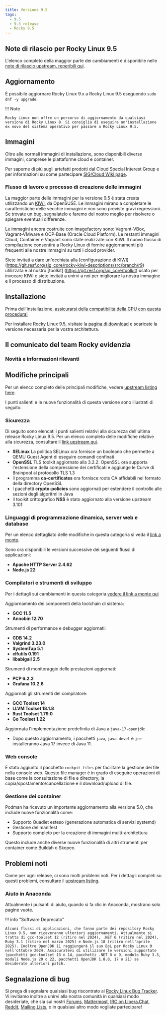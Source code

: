 ```yaml
---
title: Versione 9.5
tags:
  - 9.5
  - 9.5 release
  - Rocky 9.5
---
```


## Note di rilascio per Rocky Linux 9.5

L'elenco completo della maggior parte dei cambiamenti è disponibile nelle [note di rilascio upstream, reperibili qui](https://docs.redhat.com/en/documentation/red_hat_enterprise_linux/9/html-single/9.5_release_notes/index).

## Aggiornamento

È possibile aggiornare Rocky Linux 9.x a Rocky Linux 9.5 eseguendo `sudo dnf -y upgrade`.

!!! Note

```
Rocky Linux non offre un percorso di aggiornamento da qualsiasi versione di Rocky Linux 8. Si consiglia di eseguire un'installazione ex novo del sistema operativo per passare a Rocky Linux 9.5.
```

## Immagini

Oltre alle normali immagini di installazione, sono disponibili diverse immagini, comprese le piattaforme cloud e container.

Per saperne di più sugli artefatti prodotti dal Cloud Special Interest Group e per informazioni su come partecipare [SIG/Cloud Wiki page](https://sig-cloud.rocky.page/).

### Flusso di lavoro e processo di creazione delle immagini

La maggior parte delle immagini per la versione 9.5 è stata creata utilizzando un [KIWI](https://github.com/OSInside/kiwi/), da OpenSUSE. Le immagini mirano a completare le caratteristiche delle vecchie immagini e non sono previste gravi regressioni. Se trovate un bug, segnalatelo e faremo del nostro meglio per risolvere o spiegare eventuali differenze.

Le immagini ancora costruite con imagefactory sono: Vagrant-VBox, Vagrant-VMware e OCP-Base (Oracle Cloud Platform). Le restanti immagini Cloud, Container e Vagrant sono state realizzate con KIWI. Il nuovo flusso di compilazione consentirà a Rocky Linux di fornire aggiornamenti più frequenti alle nostre immagini su tutti i cloud provider.

Siete invitati a dare un'occhiata alla [configurazione di KIWI] (https://git.resf.org/sig_core/rocky-kiwi-descriptions/src/branch/r9) utilizzata e al nostro [toolkit] (https://git.resf.org/sig_core/toolkit) usato per invocare KIWI e siete invitati a unirvi a noi per migliorare la nostra immagine e il processo di distribuzione.

## Installazione

Prima dell'installazione, [assicurarsi della compatibilità della CPU con questa procedura!](https://docs.rockylinux.org/gemstones/test_cpu_compat/)

Per installare Rocky Linux 9.5, visitate la [pagina di download](https://rockylinux.org/download/) e scaricate la versione necessaria per la vostra architettura.

## Il comunicato del team Rocky evidenzia

### Novità e informazioni rilevanti

## Modifiche principali

Per un elenco completo delle principali modifiche, vedere [upstream listing here](https://docs.redhat.com/en/documentation/red_hat_enterprise_linux/9/html-single/9.5_release_notes/index#overview-major-changes).

I punti salienti e le nuove funzionalità di questa versione sono illustrati di seguito.

### Sicurezza

Di seguito sono elencati i punti salienti relativi alla sicurezza dell'ultima release Rocky Linux 9.5. Per un elenco completo delle modifiche relative alla sicurezza, consultare il [link upstream qui](https://docs.redhat.com/en/documentation/red_hat_enterprise_linux/9/html-single/9.5_release_notes/index#new-features-security).

- **SELinux** La politica SELinux ora fornisce un booleano che permette a QEMU Guest Agent di eseguire comandi confinati
- **OpenSSL** TLS toolkit aggiornato alla 3.2.2. OpenSSL ora supporta l'estensione della compressione dei certificati e aggiunge le Curve di Brainpool al protocollo TLS 1.3
- Il programma **ca-certificates** ora fornisce roots CA affidabili nel formato della directory OpenSSL
- I pacchetti **crypto-policies** sono aggiornati per estendere il controllo alle sezioni degli algoritmi in Java
- Il toolkit crittografico **NSS** è stato aggiornato alla versione upstream 3.101

### Linguaggi di programmazione dinamica, server web e database

Per un elenco dettagliato delle modifiche in questa categoria si veda il [link a monte](https://docs.redhat.com/en/documentation/red_hat_enterprise_linux/9/html-single/9.5_release_notes/index#new-features-dynamic-programming-languages-web-and-database-servers).

Sono ora disponibili le versioni successive dei seguenti flussi di applicazioni:

- **Apache HTTP Server 2.4.62**
- **Node.js 22**

### Compilatori e strumenti di sviluppo

Per i dettagli sui cambiamenti in questa categoria [vedere il link a monte qui](https://docs.redhat.com/en/documentation/red_hat_enterprise_linux/9/html-single/9.5_release_notes/index#new-features-compilers-and-development-tools)

Aggiornamento dei componenti della toolchain di sistema:

- **GCC 11.5**
- **Annobin 12.70**

Strumenti di performance e debugger aggiornati:

- **GDB 14.2**
- **Valgrind 3.23.0**
- **SystemTap 5.1**
- **elfutils 0.191**
- **libabigail 2.5**

Strumenti di monitoraggio delle prestazioni aggiornati:

- **PCP 6.2.2**
- **Grafana 10.2.6**

Aggiornati gli strumenti del compilatore:

- **GCC Toolset 14**
- **LLVM Toolset 18.1.8**
- **Rust Toolset 1.79.0**
- **Go Toolset 1.22**

Aggiornata l'implementazione predefinita di Java a `java-17-openjdk`:

- Dopo questo aggiornamento, i pacchetti `java`, `java-devel` e `jre` installeranno Java 17 invece di Java 11.

### Web console

È stato aggiunto il pacchetto `cockpit-files` per facilitare la gestione dei file nella console web.
Questo file manager è in grado di eseguire operazioni di base come la consultazione di file e directory, la copia/spostamento/cancellazione e il download/upload di file.

### Gestione dei container

Podman ha ricevuto un importante aggiornamento alla versione 5.0, che include nuove funzionalità come:

- Supporto Quadlet esteso (generazione automatica di servizi systemd)
- Gestione del manifest
- Supporto completo per la creazione di immagini multi-architettura

Questo include anche diverse nuove funzionalità di altri strumenti per container come Buildah o Skopeo.

## Problemi noti

Come per ogni release, ci sono molti problemi noti. Per i dettagli completi su questi problemi, consultare il [upstream listing](https://docs.redhat.com/en/documentation/red_hat_enterprise_linux/9/html-single/9.5_release_notes/index#known-issues-installer-and-image-creation).

### Aiuto in Anaconda

Attualmente i pulsanti di aiuto, quando si fa clic in Anaconda, mostrano solo pagine vuote.

!!! info "Software Deprecato"

```
Alcuni flussi di applicazioni, che fanno parte dei repository Rocky Linux 9.5, non riceveranno ulteriori aggiornamenti. Attualmente si tratta di gcc-toolset 12 (ritiro nel 2024), .NET 6 (ritiro nel 2024), Ruby 3.1 (ritiro nel marzo 2025) e Node.js 18 (ritiro nell'aprile 2025). Inoltre OpenJDK 11 raggiungerà il suo EoL per Rocky Linux 9 nell'ottobre 2024. Assicuratevi di utilizzare le versioni supportate (pacchetti gcc-toolset 13 o 14, pacchetti .NET 8 o 9, modulo Ruby 3.3, moduli Node.js 20 o 22, pacchetti OpenJDK 1.8.0, 17 o 21) se desiderate ulteriori patch.
```

## Segnalazione di bug

Si prega di segnalare qualsiasi bug riscontrato al [Rocky Linux Bug Tracker](https://bugs.rockylinux.org/). Vi invitiamo inoltre a unirvi alla nostra comunità in qualsiasi modo desideriate, che sia sui nostri [Forums](https://forums.rockylinux.org), [Mattermost](https://chat.rockylinux.org), [IRC on Libera.Chat](irc://irc.liberachat/rockylinux), [Reddit](https://reddit.com/r/rockylinux), [Mailing Lists](https://lists.resf.org), o in qualsiasi altro modo vogliate partecipare!
